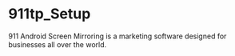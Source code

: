 # 911tp_Setup
911 Android Screen Mirroring is a marketing software designed for businesses all over the world.
